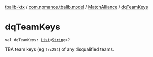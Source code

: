 [tbalib-ktx](../../index.md) / [com.npmanos.tbalib.model](../index.md) / [MatchAlliance](index.md) / [dqTeamKeys](./dq-team-keys.md)

# dqTeamKeys

`val dqTeamKeys: `[`List`](https://kotlinlang.org/api/latest/jvm/stdlib/kotlin.collections/-list/index.html)`<`[`String`](https://kotlinlang.org/api/latest/jvm/stdlib/kotlin/-string/index.html)`>?`

TBA team keys (eg `frc254`) of any disqualified teams.

